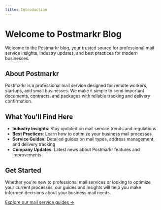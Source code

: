 ```yaml
---
title: Introduction
---
```


# Welcome to Postmarkr Blog

Welcome to the Postmarkr blog, your trusted source for professional mail service insights, industry updates, and best practices for modern businesses.

## About Postmarkr

Postmarkr is a professional mail service designed for remote workers, startups, and small businesses. We make it simple to send important documents, contracts, and packages with reliable tracking and delivery confirmation.

## What You'll Find Here

- **Industry Insights**: Stay updated on mail service trends and regulations
- **Best Practices**: Learn how to optimize your business mail processes
- **Service Guides**: Detailed guides on mail types, address management, and delivery tracking
- **Company Updates**: Latest news about Postmarkr features and improvements

## Get Started

Whether you're new to professional mail services or looking to optimize your current processes, our guides and insights will help you make informed decisions about your business mail needs.

[Explore our mail service guides →](/guides/mail-types/)